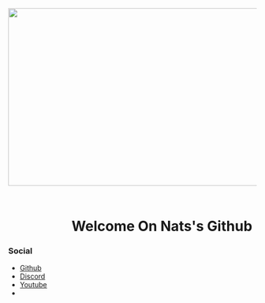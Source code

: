 <h2 style="text-align: center;"><strong><img src="https://thumbs.gfycat.com/CluelessFirmKrill-size_restricted.gif" alt="" width="720" height="360" />&nbsp; </strong></h2>

<h1 style="text-align: center;"><strong>&nbsp;&nbsp;&nbsp;&nbsp;&nbsp;&nbsp;&nbsp;&nbsp;&nbsp;&nbsp;&nbsp;&nbsp;&nbsp;&nbsp;&nbsp;&nbsp;&nbsp Welcome On Nats's Github</strong></h1>

### Social

- [Github](https://github.com/NatsIsHereeeeee)
- [Discord](https://discord.gg/wPGWZndF)
- [Youtube](https://youtube.com/channel/UC7KMFrYHQzmXCbomARoP9zg)
- 





